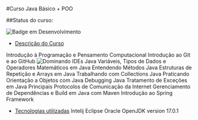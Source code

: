 #Curso Java Básico + POO

##Status do curso:


![Badge em Desenvolvimento](http://img.shields.io/static/v1?label=STATUS&message=EM%20DESENVOLVIMENTO&color=GREEN&style=for-the-badge)


* [Descrição do Curso](#descrição-do-projeto)

Introdução à Programação e Pensamento Computacional
Introdução ao Git e ao GitHub
![Dominando IDEs Java ]([https://photos.google.com/photo/AF1QipMyB9gwcYFyxIqPJOJAO-0Yn_BtsE7Z6TunNSxy](https://photos.app.goo.gl/5eNdW8k54zTR9zyk7))
Variáveis, Tipos de Dados e Operadores Matemáticos em Java
Entendendo Métodos Java
Estruturas de Repetição e Arrays em Java
Trabalhando com Collections Java
Praticando Orientação a Objetos com Java
Debugging Java
Tratamento de Exceções em Java
Principais Protocolos de Comunicação da Internet
Gerenciamento de Dependências e Build em Java com Maven
Introdução ao Spring Framework


* [Tecnologias utilizadas](#tecnologias-utilizadas)
Intelij
Eclipse
Oracle OpenJDK version 17.0.1



